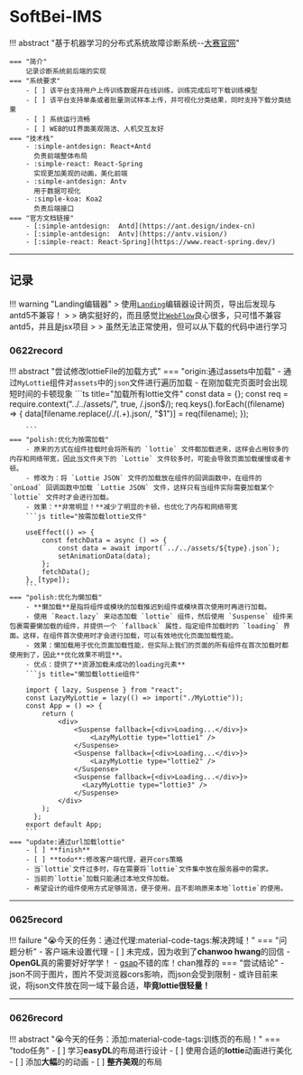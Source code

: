 # SoftBei-IMS

!!! abstract "基于机器学习的分布式系统故障诊断系统--[大赛官网](http://www.cnsoftbei.com/plus/view.php?aid=824)"

    === "简介"
        记录诊断系统前后端的实现
    === "系统要求"
        - [ ] 该平台支持用户上传训练数据并在线训练，训练完成后可下载训练模型
        - [ ] 该平台支持单条或者批量测试样本上传，并可视化分类结果，同时支持下载分类结果
        - [ ] 系统运行流畅
        - [ ] WEB的UI界面美观简洁、人机交互友好
    === "技术栈"
        - :simple-antdesign: React+Antd
          负责前端整体布局
        - :simple-react: React-Spring
          实现更加美观的动画，美化前端
        - :simple-antdesign: Antv
          用于数据可视化
        - :simple-koa: Koa2
          负责后端接口
    === "官方文档链接"
        - [:simple-antdesign:  Antd](https://ant.design/index-cn)
        - [:simple-antdesign:  Antv](https://antv.vision/)
        - [:simple-react: React-Spring](https://www.react-spring.dev/)

---

## 记录

!!! warning "Landing编辑器"
    > 使用[`Landing`](https://landing.ant.design/index-cn)编辑器设计网页，导出后发现与antd5不兼容！
    >
    > 确实挺好的，而且感觉比[`WebFlow`](https://webflow.com/)良心很多，只可惜不兼容antd5，并且是jsx项目
    >
    > 虽然无法正常使用，但可以从下载的代码中进行学习

### 0622record

!!! abstract "尝试修改lottieFile的加载方式"
    === "origin:通过assets中加载"
        - 通过`MyLottie`组件对`assets`中的`json`文件进行遍历加载
        - 在刚加载完页面时会出现短时间的卡顿现象
        ```ts title="加载所有lottie文件"
        const data = {};
        const req = require.context("../../assets/", true, /\.json$/);
        req.keys().forEach((filename) => {
            data[filename.replace(/\.\/(.+)\.json/, "$1")] = req(filename);
        });

        ```
    === "polish:优化为按需加载"
        - 原来的方式在组件挂载时会将所有的 `lottie` 文件都加载进来，这样会占用较多的内存和网络带宽，因此当文件夹下的 `Lottie` 文件较多时，可能会导致页面加载缓慢或者卡顿。
        - 修改为：将 `Lottie JSON` 文件的加载放在组件的回调函数中，在组件的 `onLoad` 回调函数中加载 `Lottie JSON` 文件，这样只有当组件实际需要加载某个 `lottie` 文件时才会进行加载。
        - 效果：**非常明显！**减少了明显的卡顿，也优化了内存和网络带宽
        ```js title="按需加载lottie文件"

        useEffect(() => {
            const fetchData = async () => {
                const data = await import(`../../assets/${type}.json`);
                setAnimationData(data);
            };
            fetchData();
        }, [type]);
        ```
    === "polish:优化为懒加载"
        - **懒加载**是指将组件或模块的加载推迟到组件或模块首次使用时再进行加载。
        - 使用 `React.lazy` 来动态加载 `lottie` 组件，然后使用 `Suspense` 组件来包裹需要懒加载的组件，并提供一个 `fallback` 属性，指定组件加载时的 `loading` 界面。这样，在组件首次使用时才会进行加载，可以有效地优化页面加载性能。
        - 效果：懒加载用于优化页面加载性能，但实际上我们的页面的所有组件在首次加载时都使用到了，因此**优化效果不明显**。
        - 优点：提供了**资源加载未成功的loading元素**
        ```js title="懒加载lottie组件"

        import { lazy, Suspense } from "react";
        const LazyMyLottie = lazy(() => import("./MyLottie"));
        const App = () => {
            return (
                <div>
                    <Suspense fallback={<div>Loading...</div>}>
                        <LazyMyLottie type="lottie1" />
                    </Suspense>
                    <Suspense fallback={<div>Loading...</div>}>
                        <LazyMyLottie type="lottie2" />
                    </Suspense>
                    <Suspense fallback={<div>Loading...</div>}>
                      <LazyMyLottie type="lottie3" />
                    </Suspense>
                </div>
            );
          };
        export default App;
        ```
    === "update:通过url加载lottie"
        - [ ] **finish**
        - [ ] **todo**:修改客户端代理，避开cors策略
        - 当`lottie`文件过多时，存在需要将`lottie`文件集中放在服务器中的需求。
        - 当前的`lottie`加载只能通过本地文件加载。
        - 希望设计的组件使用方式足够简洁，便于使用，且不影响原来本地`lottie`的使用。

---

### 0625record

!!! failure ":sob:今天的任务：通过代理:material-code-tags:解决跨域！"
        === "问题分析"
            - 客户端未设置代理
            - [ ] 未完成，因为收到了**chanwoo hwang**的回信
            - **OpenGL**真的需要好好学学！
            - [gsap](https://greensock.com/gsap/)不错的库！chan推荐的
        === "尝试结论"
            - json不同于图片，图片不受浏览器cors影响，而json会受到限制
            - 或许目前来说，将json文件放在同一域下最合适，**毕竟lottie很轻量！**

---

### 0626record

!!! abstract ":sob:今天的任务：添加:material-code-tags:训练页的布局！"
        === "todo任务"
            - [ ] 学习**easyDL**的布局进行设计
            - [ ] 使用合适的**lottie**动画进行美化
            - [ ] 添加**大幅**的的动画
            - [ ] **整齐美观**的布局
